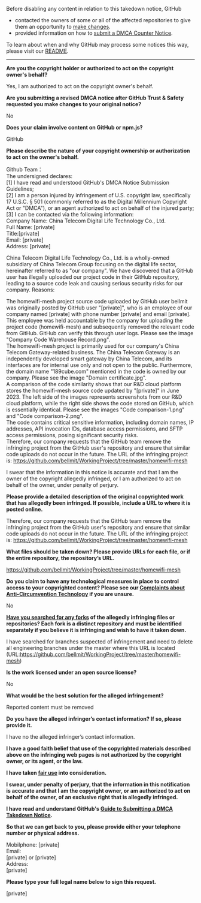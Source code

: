 Before disabling any content in relation to this takedown notice, GitHub
- contacted the owners of some or all of the affected repositories to give them an opportunity to [make changes](https://docs.github.com/en/github/site-policy/dmca-takedown-policy#a-how-does-this-actually-work).
- provided information on how to [submit a DMCA Counter Notice](https://docs.github.com/en/articles/guide-to-submitting-a-dmca-counter-notice).

To learn about when and why GitHub may process some notices this way, please visit our [README](https://github.com/github/dmca/blob/master/README.md#anatomy-of-a-takedown-notice).

---

**Are you the copyright holder or authorized to act on the copyright owner's behalf?**

Yes, I am authorized to act on the copyright owner's behalf.

**Are you submitting a revised DMCA notice after GitHub Trust & Safety requested you make changes to your original notice?**

No

**Does your claim involve content on GitHub or npm.js?**

GitHub

**Please describe the nature of your copyright ownership or authorization to act on the owner's behalf.**

Github Team：  
The undersigned declares:  
[1] I have read and understood GitHub's DMCA Notice Submission Guidelines;  
[2] I am a person injured by infringement of U.S. copyright law, specifically 17 U.S.C. § 501 (commonly referred to as the Digital Millennium Copyright Act or "DMCA"), or an agent authorized to act on behalf of the injured party;  
[3] I can be contacted via the following information:  
Company Name: China Telecom Digital Life Technology Co., Ltd.  
Full Name: [private]  
Title:[private]  
Email: [private]  
Address: [private]  

China Telecom Digital Life Technology Co., Ltd. is a wholly-owned subsidiary of China Telecom Group focusing on the digital life sector, hereinafter referred to as "our company". We have discovered that a GitHub user has illegally uploaded our project code in their GitHub repository, leading to a source code leak and causing serious security risks for our company. Reasons:

The homewifi-mesh project source code uploaded by GitHub user bellmit was originally posted by GitHub user "[private]", who is an employee of our company named [private] with phone number [private] and email [private]. This employee was held accountable by the company for uploading the project code (homewifi-mesh) and subsequently removed the relevant code from GitHub. GitHub can verify this through user logs. Please see the image "Company Code Warehouse Record.png".  
The homewifi-mesh project is primarily used for our company's China Telecom Gateway-related business. The China Telecom Gateway is an independently developed smart gateway by China Telecom, and its interfaces are for internal use only and not open to the public. Furthermore, the domain name "189cube.com" mentioned in the code is owned by our company. Please see the image "Domain certificate.jpg".  
A comparison of the code similarity shows that our R&D cloud platform stores the homewifi-mesh source code updated by "[private]" in June 2023. The left side of the images represents screenshots from our R&D cloud platform, while the right side shows the code stored on GitHub, which is essentially identical. Please see the images "Code comparison-1.png" and "Code comparison-2.png".  
The code contains critical sensitive information, including domain names, IP addresses, API invocation IDs, database access permissions, and SFTP access permissions, posing significant security risks.  
Therefore, our company requests that the GitHub team remove the infringing project from the GitHub user's repository and ensure that similar code uploads do not occur in the future. The URL of the infringing project is:   https://github.com/bellmit/WorkingProject/tree/master/homewifi-mesh

I swear that the information in this notice is accurate and that I am the owner of the copyright allegedly infringed, or I am authorized to act on behalf of the owner, under penalty of perjury.

**Please provide a detailed description of the original copyrighted work that has allegedly been infringed. If possible, include a URL to where it is posted online.**

Therefore, our company requests that the GitHub team remove the infringing project from the GitHub user's repository and ensure that similar code uploads do not occur in the future. The URL of the infringing project is: https://github.com/bellmit/WorkingProject/tree/master/homewifi-mesh

**What files should be taken down? Please provide URLs for each file, or if the entire repository, the repository’s URL.**

https://github.com/bellmit/WorkingProject/tree/master/homewifi-mesh

**Do you claim to have any technological measures in place to control access to your copyrighted content? Please see our <a href="https://docs.github.com/articles/guide-to-submitting-a-dmca-takedown-notice#complaints-about-anti-circumvention-technology">Complaints about Anti-Circumvention Technology</a> if you are unsure.**

No

**<a href="https://docs.github.com/articles/dmca-takedown-policy#b-what-about-forks-or-whats-a-fork">Have you searched for any forks</a> of the allegedly infringing files or repositories? Each fork is a distinct repository and must be identified separately if you believe it is infringing and wish to have it taken down.**

I have searched for branches suspected of infringement and need to delete all engineering branches under the master where this URL is located (URL:https://github.com/bellmit/WorkingProject/tree/master/homewifi-mesh)

**Is the work licensed under an open source license?**

No

**What would be the best solution for the alleged infringement?**

Reported content must be removed

**Do you have the alleged infringer’s contact information? If so, please provide it.**

I have no the alleged infringer’s contact information.

**I have a good faith belief that use of the copyrighted materials described above on the infringing web pages is not authorized by the copyright owner, or its agent, or the law.**

**I have taken <a href="https://www.lumendatabase.org/topics/22">fair use</a> into consideration.**

**I swear, under penalty of perjury, that the information in this notification is accurate and that I am the copyright owner, or am authorized to act on behalf of the owner, of an exclusive right that is allegedly infringed.**

**I have read and understand GitHub's <a href="https://docs.github.com/articles/guide-to-submitting-a-dmca-takedown-notice/">Guide to Submitting a DMCA Takedown Notice</a>.**

**So that we can get back to you, please provide either your telephone number or physical address.**

Mobilphone: [private]  
Email:  
[private] or [private]  
Address:  
[private]  

**Please type your full legal name below to sign this request.**

[private]  
